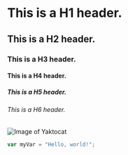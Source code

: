 # This is a H1 header.
## This is a H2 header.
### This is a H3 header.
#### This is a H4 header.
##### This is a H5 header.
###### This is a H6 header.

![Image of Yaktocat](https://octodex.github.com/images/yaktocat.png)

``` javascript
var myVar = "Hello, world!";
```

